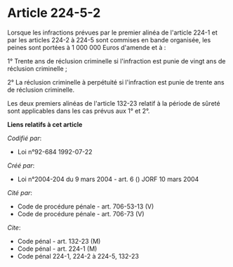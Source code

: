 # Article 224-5-2

Lorsque les infractions prévues par le premier alinéa de l'article 224-1 et par les articles 224-2 à 224-5 sont commises en
bande organisée, les peines sont portées à 1 000 000 Euros d'amende et à :

1° Trente ans de réclusion criminelle si l'infraction est punie de vingt ans de réclusion criminelle ;

2° La réclusion criminelle à perpétuité si l'infraction est punie de trente ans de réclusion criminelle.

Les deux premiers alinéas de l'article 132-23 relatif à la période de sûreté sont applicables dans les cas prévus aux 1° et
2°.

**Liens relatifs à cet article**

_Codifié par_:

  - Loi n°92-684 1992-07-22

_Créé par_:

  - Loi n°2004-204 du 9 mars 2004 - art. 6 () JORF 10 mars 2004

_Cité par_:

  - Code de procédure pénale - art. 706-53-13 (V)
  - Code de procédure pénale - art. 706-73 (V)

_Cite_:

  - Code pénal - art. 132-23 (M)
  - Code pénal - art. 224-1 (M)
  - Code pénal 224-1, 224-2 à 224-5, 132-23
